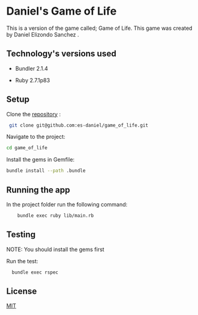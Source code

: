 # Daniel's Game of Life

This is a version of the game called; Game of Life.
This game was created by Daniel Elizondo Sanchez .

## Technology's versions used

* Bundler 2.1.4

* Ruby 2.7.1p83

## Setup

Clone the  [repository](https://github.com/es-daniel/game_of_life) :

```bash
 git clone git@github.com:es-daniel/game_of_life.git
```

Navigate to the project:

```bash
cd game_of_life
```

Install the gems in Gemfile:

```bash
bundle install --path .bundle
```

## Running the app

In the project folder run the following command:

```bash
    bundle exec ruby lib/main.rb
```

## Testing

NOTE: You should install the gems first

Run the test:

```bash
  bundle exec rspec
```

## License
[MIT](https://choosealicense.com/licenses/mit/)

